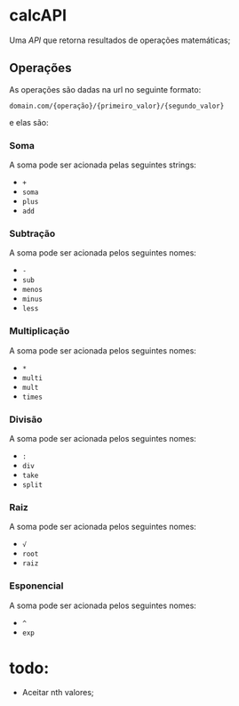 # calcAPI
Uma _API_ que retorna resultados de operações matemáticas;
## Operações
As operações são dadas na url no seguinte formato:
```
domain.com/{operação}/{primeiro_valor}/{segundo_valor}
```
e elas são:
### Soma
A soma pode ser acionada pelas seguintes strings:
+ ```+```
+ ```soma```
+ ```plus```
+ ```add```
### Subtração
A soma pode ser acionada pelos seguintes nomes:
+ ```-```
+ ```sub```
+ ```menos```
+ ```minus```
+ ```less```
### Multiplicação
A soma pode ser acionada pelos seguintes nomes:
+ ```*```
+ ```multi```
+ ```mult```
+ ```times```
### Divisão
A soma pode ser acionada pelos seguintes nomes:
+ ```:```
+ ```div```
+ ```take```
+ ```split```
### Raiz
A soma pode ser acionada pelos seguintes nomes:
+ ```√```
+ ```root```
+ ```raiz```
### Esponencial
A soma pode ser acionada pelos seguintes nomes:
+ ```^```
+ ```exp```

# todo:

+ Aceitar nth valores;